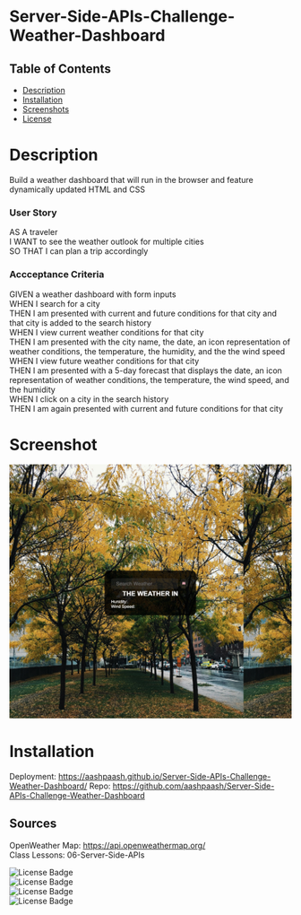 # Server-Side-APIs-Challenge-Weather-Dashboard

## Table of Contents
- [Description](#Description)
- [Installation](#Installation)
- [Screenshots](#Screenshots)
- [License](#License)

# Description
 Build a weather dashboard that will run in the browser and feature dynamically updated HTML and CSS
 
 ### User Story
 AS A traveler <br>
 I WANT to see the weather outlook for multiple cities <br>
 SO THAT I can plan a trip accordingly <br>
 
 ### Accceptance Criteria
 GIVEN a weather dashboard with form inputs <br>
 WHEN I search for a city <br>
 THEN I am presented with current and future conditions for that city and that city is added to the search history <br>
 WHEN I view current weather conditions for that city <br>
 THEN I am presented with the city name, the date, an icon representation of weather conditions, the temperature, the humidity, and the the wind speed
 WHEN I view future weather conditions for that city  <br>
 THEN I am presented with a 5-day forecast that displays the date, an icon representation of weather conditions, the temperature, the wind speed, and the humidity <br>
 WHEN I click on a city in the search history <br>
 THEN I am again presented with current and future conditions for that city <br>
 
 # Screenshot
 ![Screenhot](Server-Side-Screenshot.png)
 
 # Installation <br/>
 Deployment: https://aashpaash.github.io/Server-Side-APIs-Challenge-Weather-Dashboard/
 Repo: https://github.com/aashpaash/Server-Side-APIs-Challenge-Weather-Dashboard
 
## Sources
OpenWeather Map: https://api.openweathermap.org/ <br/>
Class Lessons: 06-Server-Side-APIs

![License Badge](https://img.shields.io/badge/ServerSideAPI-API-blue)<br/>
![License Badge](https://img.shields.io/badge/API-API-blue)<br/>
![License Badge](https://img.shields.io/badge/HTML-HTML-blue)<br/>
![License Badge](https://img.shields.io/badge/CSS-CSS-blue)<br/>
